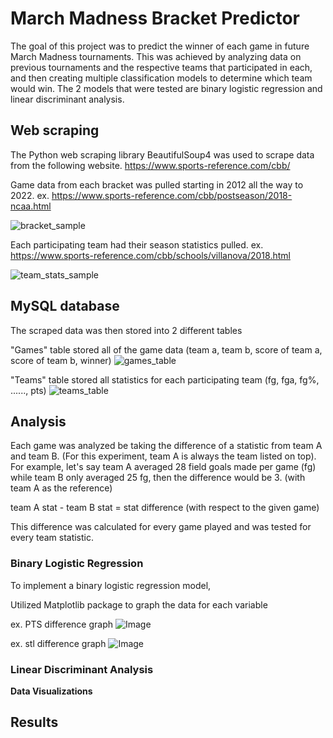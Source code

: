 

# March Madness Bracket Predictor

The goal of this project was to predict the winner of each game in future March Madness tournaments. This was achieved by analyzing data on previous tournaments and the respective teams that participated in each, and then creating multiple classification models to determine which team would win. The 2 models that were tested are binary logistic regression and linear discriminant analysis.

## Web scraping

The Python web scraping library BeautifulSoup4 was used to scrape data from the following website.
https://www.sports-reference.com/cbb/

Game data from each bracket was pulled starting in 2012 all the way to 2022.
ex. https://www.sports-reference.com/cbb/postseason/2018-ncaa.html

![bracket_sample](https://user-images.githubusercontent.com/48895748/184991835-4c35946e-f768-436a-a530-9a0c663341c8.png)



Each participating team had their season statistics pulled.
ex. https://www.sports-reference.com/cbb/schools/villanova/2018.html

![team_stats_sample](https://user-images.githubusercontent.com/48895748/184991912-0e7a89b6-6f04-4a37-b75a-e1a9765d04d6.png)




## MySQL database

The scraped data was then stored into 2 different tables


"Games" table stored all of the game data (team a, team b, score of team a, score of team b, winner)
![games_table](https://user-images.githubusercontent.com/48895748/184992000-f2c7255e-00a5-4291-87dd-c6bf7c8230b6.png)



"Teams" table stored all statistics for each participating team (fg, fga, fg%, ......, pts)
![teams_table](https://user-images.githubusercontent.com/48895748/184992017-50651b12-1b9e-4a83-bd21-c5b4d7ac1ad3.png)



## Analysis

Each game was analyzed be taking the difference of a statistic from team A and team B. (For this experiment, team A is always the team listed on top). For example, let's say team A averaged 28 field goals made per game (fg) while team B only averaged 25 fg, then the difference would be 3.
(with team A as the reference)

  team A stat - team B stat = stat difference (with respect to the given game)


This difference was calculated for every game played and was tested for every team statistic.

### Binary Logistic Regression

To implement a binary logistic regression model,

Utilized Matplotlib package to graph the data for each variable

ex. PTS difference graph
![Image](src)

ex. stl difference graph
![Image](src)


### Linear Discriminant Analysis

**Data Visualizations**



## Results


